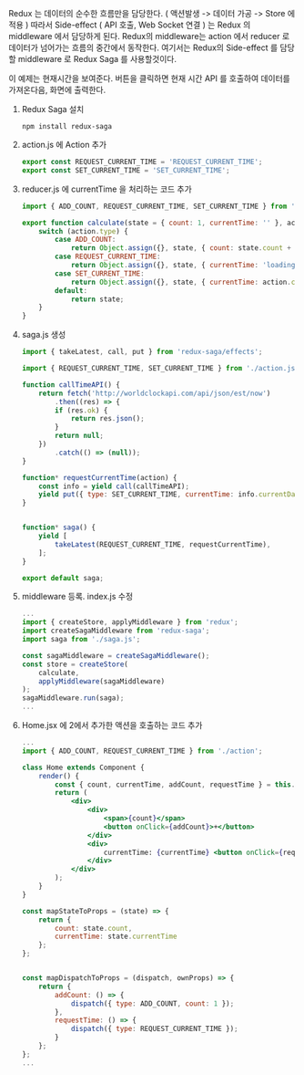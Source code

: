 Redux 는 데이터의 순수한 흐름만을 담당한다. ( 액션발생 -> 데이터 가공 -> Store 에 적용 ) 따라서 Side-effect ( API 호출, Web Socket 연결 ) 는 Redux 의 middleware 에서 담당하게 된다. Redux의 middleware는 action 에서 reducer 로 데이터가 넘어가는 흐름의 중간에서 동작한다. 여기서는 Redux의 Side-effect 를 담당할 middleware 로 Redux Saga 를 사용할것이다. 

이 예제는 현재시간을 보여준다. 버튼을 클릭하면 현재 시간 API 를 호출하여 데이터를 가져온다음, 화면에 출력한다.

1. Redux Saga  설치

   ```shell
   npm install redux-saga
   ```

2. action.js 에 Action 추가

   ```javascript
   export const REQUEST_CURRENT_TIME = 'REQUEST_CURRENT_TIME';
   export const SET_CURRENT_TIME = 'SET_CURRENT_TIME';
   ```

3. reducer.js 에 currentTime 을 처리하는 코드 추가

   ```javascript
   import { ADD_COUNT, REQUEST_CURRENT_TIME, SET_CURRENT_TIME } from './action';
   
   export function calculate(state = { count: 1, currentTime: '' }, action) {
       switch (action.type) {
           case ADD_COUNT:
               return Object.assign({}, state, { count: state.count + action.count });
           case REQUEST_CURRENT_TIME:
               return Object.assign({}, state, { currentTime: 'loading...' });
           case SET_CURRENT_TIME:
               return Object.assign({}, state, { currentTime: action.currentTime });
           default:
               return state;
       }
   }
   ```

   

4. saga.js 생성

   ```javascript
   import { takeLatest, call, put } from 'redux-saga/effects';
   
   import { REQUEST_CURRENT_TIME, SET_CURRENT_TIME } from './action.js';
   
   function callTimeAPI() {
       return fetch('http://worldclockapi.com/api/json/est/now')
           .then((res) => {
           if (res.ok) {
               return res.json();
           }
           return null;
       })
           .catch(() => (null));
   }
   
   function* requestCurrentTime(action) {
       const info = yield call(callTimeAPI);
       yield put({ type: SET_CURRENT_TIME, currentTime: info.currentDateTime });
   }
   
   
   function* saga() {
       yield [
           takeLatest(REQUEST_CURRENT_TIME, requestCurrentTime),
       ];
   }
   
   export default saga;
   
   ```

5. middleware 등록. index.js 수정

   ```javascript
   ...
   import { createStore, applyMiddleware } from 'redux';
   import createSagaMiddleware from 'redux-saga';
   import saga from './saga.js';
   
   const sagaMiddleware = createSagaMiddleware();
   const store = createStore(
       calculate,
       applyMiddleware(sagaMiddleware)
   );
   sagaMiddleware.run(saga);
   ...
   ```

6. Home.jsx 에 2에서 추가한 액션을 호출하는 코드 추가

   ```jsx
   ...
   import { ADD_COUNT, REQUEST_CURRENT_TIME } from './action';
   
   class Home extends Component {
       render() {
           const { count, currentTime, addCount, requestTime } = this.props;
           return (
               <div>
                   <div>
                       <span>{count}</span>
                       <button onClick={addCount}>+</button>
                   </div>
                   <div>
                       currentTime: {currentTime} <button onClick={requestTime}>Get Current Time</button>
                   </div>
               </div>
           );
       }
   }
   
   const mapStateToProps = (state) => {
       return {
           count: state.count,
           currentTime: state.currentTime
       };
   };
   
   
   const mapDispatchToProps = (dispatch, ownProps) => {
       return {
           addCount: () => {
               dispatch({ type: ADD_COUNT, count: 1 });
           },
           requestTime: () => {
               dispatch({ type: REQUEST_CURRENT_TIME });
           }
       };
   };
   ...
   ```

   

